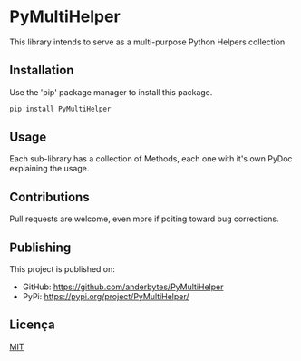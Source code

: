# PyMultiHelper

This library intends to serve as a multi-purpose Python Helpers collection

## Installation

Use the 'pip' package manager to install this package.

```bash
pip install PyMultiHelper
```

## Usage

Each sub-library has a collection of Methods, each one with it's own PyDoc explaining the usage. 

## Contributions

Pull requests are welcome, even more if poiting toward bug corrections.

## Publishing

This project is published on:
- GitHub: https://github.com/anderbytes/PyMultiHelper
- PyPi: https://pypi.org/project/PyMultiHelper/

## Licença

[MIT](https://mit-license.org/)